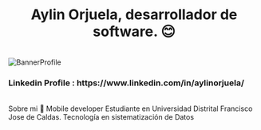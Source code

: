 <div align="center">
<h1 align="center">Aylin Orjuela, desarrollador de software.</a> 😊</h1>
<br>
</div>

 <img src="https://media.licdn.com/dms/image/D4E16AQEjNIIo4LGWfw/profile-displaybackgroundimage-shrink_350_1400/0/1698098956182?e=1703721600&v=beta&t=6TaE2cqmIdOR9IGr6AUbE3RVjocGtXMerlEOAsNJd9c" alt="BannerProfile">
<br>

<h3>Linkedin Profile : 
https://www.linkedin.com/in/aylinorjuela/</h3>

<br>
Sobre mi
📲 Mobile developer
Estudiante en Universidad Distrital Francisco Jose de Caldas. Tecnología en sistematización de Datos
<br>
